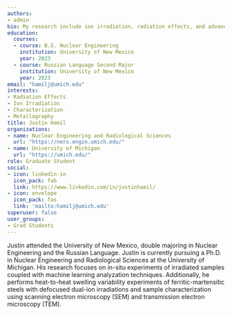 ```yaml
---
authors:
- admin
bio: My research include ion irradiation, radiation effects, and advanced characterization.
education:
  courses:
  - course: B.S. Nuclear Engineering
    institution: University of New Mexico
    year: 2023
  - course: Russian Language Second Major
    institution: University of New Mexico
    year: 2023
email: "hamilj@umich.edu"
interests:
- Radiation Effects
- Ion Irradiation
- Characterization
- Metallography
title: Justin Hamil
organizations:
- name: Nuclear Engineering and Radiological Sciences
  url: "https://ners.engin.umich.edu/"
- name: University of Michigan
  url: "https://umich.edu/"
role: Graduate Student
social:
- icon: linkedin-in
  icon_pack: fab
  link: https://www.linkedin.com/in/justinhamil/
- icon: envelope
  icon_pack: fas
  link: 'mailto:hamilj@umich.edu'
superuser: false
user_groups:
- Grad Students
---
```


Justin attended the University of New Mexico, double majoring in Nuclear Engineering and the Russian Language. Justin is currently pursuing a Ph.D. in Nuclear Engineering and Radiological Sciences at the University of Michigan. His research focuses on in-situ experiments of irradiated samples coupled with machine learning analyzation techniques. Additionally, he performs heat-to-heat swelling variability experiments of ferritic-martensitic steels with defocused dual-ion irradiations and sample characterization using scanning electron microscopy (SEM) and transmission electron microscopy (TEM).
